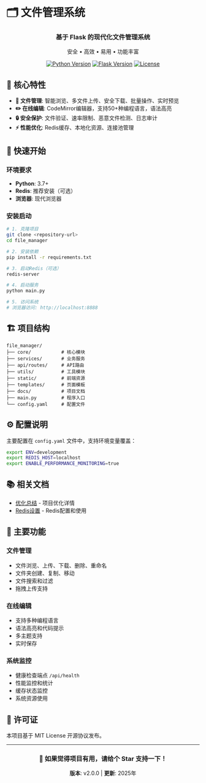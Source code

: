# 🗂️ 文件管理系统

<div align="center">
  <h3>基于 Flask 的现代化文件管理系统</h3>
  <p>安全 • 高效 • 易用 • 功能丰富</p>
  
  [![Python Version](https://img.shields.io/badge/python-3.7+-blue.svg)](https://python.org)
  [![Flask Version](https://img.shields.io/badge/flask-3.0+-green.svg)](https://flask.palletsprojects.com)
  [![License](https://img.shields.io/badge/license-MIT-blue.svg)](#license)
</div>

## 🌟 核心特性

- **📁 文件管理**: 智能浏览、多文件上传、安全下载、批量操作、实时预览
- **✏️ 在线编辑**: CodeMirror编辑器，支持50+种编程语言，语法高亮
- **🔒 安全保护**: 文件验证、速率限制、恶意文件检测、日志审计
- **⚡ 性能优化**: Redis缓存、本地化资源、连接池管理

## 🚀 快速开始

### 环境要求
- **Python**: 3.7+
- **Redis**: 推荐安装（可选）
- **浏览器**: 现代浏览器

### 安装启动
```bash
# 1. 克隆项目
git clone <repository-url>
cd file_manager

# 2. 安装依赖
pip install -r requirements.txt

# 3. 启动Redis（可选）
redis-server

# 4. 启动服务
python main.py

# 5. 访问系统
# 浏览器访问: http://localhost:8888
```

## 🏗️ 项目结构

```
file_manager/
├── core/           # 核心模块
├── services/       # 业务服务
├── api/routes/     # API路由
├── utils/          # 工具模块
├── static/         # 前端资源
├── templates/      # 页面模板
├── docs/           # 项目文档
├── main.py         # 程序入口
└── config.yaml     # 配置文件
```

## ⚙️ 配置说明

主要配置在 `config.yaml` 文件中，支持环境变量覆盖：

```bash
export ENV=development
export REDIS_HOST=localhost
export ENABLE_PERFORMANCE_MONITORING=true
```

## 📚 相关文档

- [优化总结](docs/OPTIMIZATION_SUMMARY.md) - 项目优化详情
- [Redis设置](docs/REDIS_SETUP.md) - Redis配置和使用

## 🔧 主要功能

### 文件管理
- 文件浏览、上传、下载、删除、重命名
- 文件夹创建、复制、移动
- 文件搜索和过滤
- 拖拽上传支持

### 在线编辑
- 支持多种编程语言
- 语法高亮和代码提示
- 多主题支持
- 实时保存

### 系统监控
- 健康检查端点 `/api/health`
- 性能监控和统计
- 缓存状态监控
- 系统资源使用

## 📄 许可证

本项目基于 MIT License 开源协议发布。

---

<div align="center">
  <h3>🌟 如果觉得项目有用，请给个 Star 支持一下！</h3>
  
  **版本**: v2.0.0 | **更新**: 2025年
</div>
